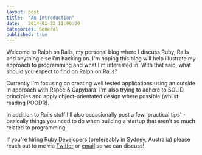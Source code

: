 ```yaml
---
layout: post
title:  "An Introduction"
date:   2014-01-22 11:00:00
categories: General
published: true
---
```


Welcome to Ralph on Rails, my personal blog where I discuss Ruby, Rails and anything else I'm hacking on. I'm hoping this blog will help illustrate my approach to programming and what I'm interested in. With that said, what should you expect to find on Ralph on Rails?

Currently I'm focusing on creating well tested applications using an outside in approach with Rspec & Capybara. I'm also trying to adhere to SOLID principles and apply object-orientated design where possible (whilst reading POODR).

In addition to Rails stuff I'll also occasionally post a few 'practical tips' -  basically things you need to do when building a startup that aren't so much related to programming.

If you're hiring Ruby Developers (prefereably in Sydney, Australia) please reach out to me via [Twitter](https://twitter.com/ralphwintle) or [email](mailto:wintle.ralph@gmail.com) so we can discuss!
